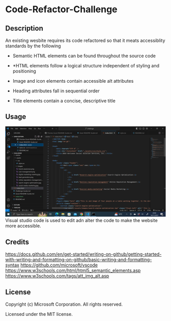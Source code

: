 # Code-Refactor-Challenge
## Description 
An existing wesbite requires  its code refactored so that it meats accessiblity standards by the following 

+ Semantic HTML elements can be found throughout the source code
- *HTML elements follow a logical structure independent of styling and positioning
+ Image and icon elements contain accessible alt attributes
- Heading attributes fall in sequential order
+ Title elements contain a concise, descriptive title
  

## Usage 
![Screenshot of VS Code](assets/images/2023-11-14.png)
Visual studio code is used to edit adn alter the code to make the website more accessible.

## Credits
https://docs.github.com/en/get-started/writing-on-github/getting-started-with-writing-and-formatting-on-github/basic-writing-and-formatting-syntax 
https://github.com/microsoft/vscode
https://www.w3schools.com/html/html5_semantic_elements.asp 
https://www.w3schools.com/tags/att_img_alt.asp

## License 

Copyright (c) Microsoft Corporation. All rights reserved.

Licensed under the MIT license.
